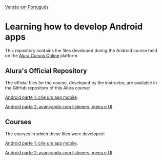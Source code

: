 [Versão em Português](README.md)

# Learning how to develop Android apps

This repository contains the files developed during the Android course held on the [Alura Cursos Online](https://alura.com.br) platform.

## Alura's Official Repository

The official files for the course, developed by the instructor, are available in the GitHub repository of this Alura course:

[Android parte 1: crie um app mobile](https://github.com/alura-cursos/fundamentos-android-parte-1).

[Android parte 2: avançando com listeners, menu e UI](https://github.com/alura-cursos/fundamentos-android-parte-2).

## Courses

The courses in which these files were developed:

[Android parte 1: crie um app mobile](https://cursos.alura.com.br/course/android-sua-primeira-app-mobile).

[Android parte 2: avançando com listeners, menu e UI](https://cursos.alura.com.br/course/android-avancando-listeners-menu-ui).